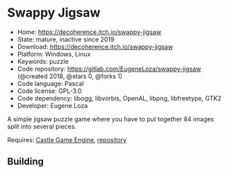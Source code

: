# Swappy Jigsaw

- Home: https://decoherence.itch.io/swappy-jigsaw
- State: mature, inactive since 2019
- Download: https://decoherence.itch.io/swappy-jigsaw
- Platform: Windows, Linux
- Keywords: puzzle
- Code repository: https://gitlab.com/EugeneLoza/swappy-jigsaw (@created 2018, @stars 0, @forks 1)
- Code language: Pascal
- Code license: GPL-3.0
- Code dependency: libogg, libvorbis, OpenAL, libpng, libfreetype, GTK2
- Developer: Eugene Loza

A simple jigsaw puzzle game where you have to put together 84 images split into several pieces.

Requires: [Castle Game Engine](https://castle-engine.io/index.php), [repository](https://github.com/castle-engine/castle-engine)

## Building
